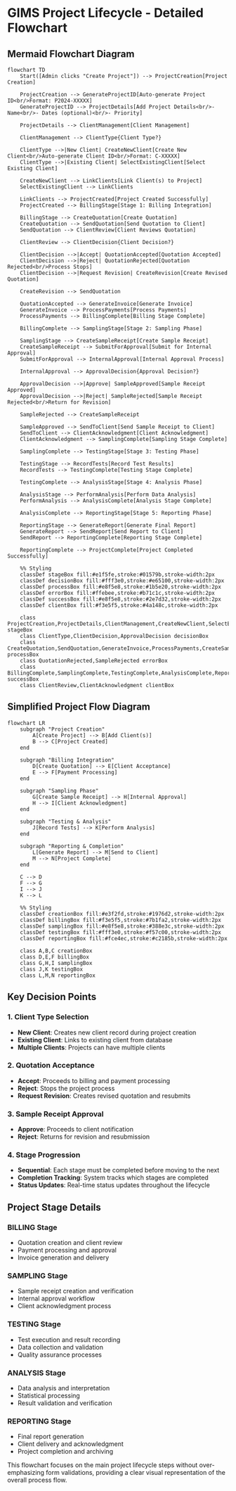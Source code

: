# GIMS Project Lifecycle - Detailed Flowchart

## Mermaid Flowchart Diagram

```mermaid
flowchart TD
    Start([Admin clicks "Create Project"]) --> ProjectCreation[Project Creation]

    ProjectCreation --> GenerateProjectID[Auto-generate Project ID<br/>Format: P2024-XXXXX]
    GenerateProjectID --> ProjectDetails[Add Project Details<br/>- Name<br/>- Dates (optional)<br/>- Priority]

    ProjectDetails --> ClientManagement[Client Management]

    ClientManagement --> ClientType{Client Type?}

    ClientType -->|New Client| CreateNewClient[Create New Client<br/>Auto-generate Client ID<br/>Format: C-XXXXX]
    ClientType -->|Existing Client| SelectExistingClient[Select Existing Client]

    CreateNewClient --> LinkClients[Link Client(s) to Project]
    SelectExistingClient --> LinkClients

    LinkClients --> ProjectCreated[Project Created Successfully]
    ProjectCreated --> BillingStage[Stage 1: Billing Integration]

    BillingStage --> CreateQuotation[Create Quotation]
    CreateQuotation --> SendQuotation[Send Quotation to Client]
    SendQuotation --> ClientReview[Client Reviews Quotation]

    ClientReview --> ClientDecision{Client Decision?}

    ClientDecision -->|Accept| QuotationAccepted[Quotation Accepted]
    ClientDecision -->|Reject| QuotationRejected[Quotation Rejected<br/>Process Stops]
    ClientDecision -->|Request Revision| CreateRevision[Create Revised Quotation]

    CreateRevision --> SendQuotation

    QuotationAccepted --> GenerateInvoice[Generate Invoice]
    GenerateInvoice --> ProcessPayments[Process Payments]
    ProcessPayments --> BillingComplete[Billing Stage Complete]

    BillingComplete --> SamplingStage[Stage 2: Sampling Phase]

    SamplingStage --> CreateSampleReceipt[Create Sample Receipt]
    CreateSampleReceipt --> SubmitForApproval[Submit for Internal Approval]
    SubmitForApproval --> InternalApproval[Internal Approval Process]

    InternalApproval --> ApprovalDecision{Approval Decision?}

    ApprovalDecision -->|Approve| SampleApproved[Sample Receipt Approved]
    ApprovalDecision -->|Reject| SampleRejected[Sample Receipt Rejected<br/>Return for Revision]

    SampleRejected --> CreateSampleReceipt

    SampleApproved --> SendToClient[Send Sample Receipt to Client]
    SendToClient --> ClientAcknowledgment[Client Acknowledgment]
    ClientAcknowledgment --> SamplingComplete[Sampling Stage Complete]

    SamplingComplete --> TestingStage[Stage 3: Testing Phase]

    TestingStage --> RecordTests[Record Test Results]
    RecordTests --> TestingComplete[Testing Stage Complete]

    TestingComplete --> AnalysisStage[Stage 4: Analysis Phase]

    AnalysisStage --> PerformAnalysis[Perform Data Analysis]
    PerformAnalysis --> AnalysisComplete[Analysis Stage Complete]

    AnalysisComplete --> ReportingStage[Stage 5: Reporting Phase]

    ReportingStage --> GenerateReport[Generate Final Report]
    GenerateReport --> SendReport[Send Report to Client]
    SendReport --> ReportingComplete[Reporting Stage Complete]

    ReportingComplete --> ProjectComplete[Project Completed Successfully]

    %% Styling
    classDef stageBox fill:#e1f5fe,stroke:#01579b,stroke-width:2px
    classDef decisionBox fill:#fff3e0,stroke:#e65100,stroke-width:2px
    classDef processBox fill:#e8f5e8,stroke:#1b5e20,stroke-width:2px
    classDef errorBox fill:#ffebee,stroke:#b71c1c,stroke-width:2px
    classDef successBox fill:#e8f5e8,stroke:#2e7d32,stroke-width:2px
    classDef clientBox fill:#f3e5f5,stroke:#4a148c,stroke-width:2px

    class ProjectCreation,ProjectDetails,ClientManagement,CreateNewClient,SelectExistingClient,LinkClients,ProjectCreated stageBox
    class ClientType,ClientDecision,ApprovalDecision decisionBox
    class CreateQuotation,SendQuotation,GenerateInvoice,ProcessPayments,CreateSampleReceipt,SubmitForApproval,InternalApproval,SampleApproved,SendToClient,RecordTests,PerformAnalysis,GenerateReport,SendReport processBox
    class QuotationRejected,SampleRejected errorBox
    class BillingComplete,SamplingComplete,TestingComplete,AnalysisComplete,ReportingComplete,ProjectComplete successBox
    class ClientReview,ClientAcknowledgment clientBox
```

## Simplified Project Flow Diagram

```mermaid
flowchart LR
    subgraph "Project Creation"
        A[Create Project] --> B[Add Client(s)]
        B --> C[Project Created]
    end

    subgraph "Billing Integration"
        D[Create Quotation] --> E[Client Acceptance]
        E --> F[Payment Processing]
    end

    subgraph "Sampling Phase"
        G[Create Sample Receipt] --> H[Internal Approval]
        H --> I[Client Acknowledgment]
    end

    subgraph "Testing & Analysis"
        J[Record Tests] --> K[Perform Analysis]
    end

    subgraph "Reporting & Completion"
        L[Generate Report] --> M[Send to Client]
        M --> N[Project Complete]
    end

    C --> D
    F --> G
    I --> J
    K --> L

    %% Styling
    classDef creationBox fill:#e3f2fd,stroke:#1976d2,stroke-width:2px
    classDef billingBox fill:#f3e5f5,stroke:#7b1fa2,stroke-width:2px
    classDef samplingBox fill:#e8f5e8,stroke:#388e3c,stroke-width:2px
    classDef testingBox fill:#fff3e0,stroke:#f57c00,stroke-width:2px
    classDef reportingBox fill:#fce4ec,stroke:#c2185b,stroke-width:2px

    class A,B,C creationBox
    class D,E,F billingBox
    class G,H,I samplingBox
    class J,K testingBox
    class L,M,N reportingBox
```

## Key Decision Points

### 1. **Client Type Selection**

- **New Client**: Creates new client record during project creation
- **Existing Client**: Links to existing client from database
- **Multiple Clients**: Projects can have multiple clients

### 2. **Quotation Acceptance**

- **Accept**: Proceeds to billing and payment processing
- **Reject**: Stops the project process
- **Request Revision**: Creates revised quotation and resubmits

### 3. **Sample Receipt Approval**

- **Approve**: Proceeds to client notification
- **Reject**: Returns for revision and resubmission

### 4. **Stage Progression**

- **Sequential**: Each stage must be completed before moving to the next
- **Completion Tracking**: System tracks which stages are completed
- **Status Updates**: Real-time status updates throughout the lifecycle

## Project Stage Details

### **BILLING Stage**

- Quotation creation and client review
- Payment processing and approval
- Invoice generation and delivery

### **SAMPLING Stage**

- Sample receipt creation and verification
- Internal approval workflow
- Client acknowledgment process

### **TESTING Stage**

- Test execution and result recording
- Data collection and validation
- Quality assurance processes

### **ANALYSIS Stage**

- Data analysis and interpretation
- Statistical processing
- Result validation and verification

### **REPORTING Stage**

- Final report generation
- Client delivery and acknowledgment
- Project completion and archiving

This flowchart focuses on the main project lifecycle steps without over-emphasizing form validations, providing a clear visual representation of the overall process flow.
